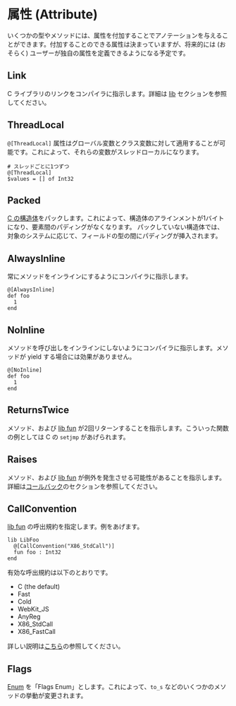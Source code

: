 # 属性 (Attribute)

いくつかの型やメソッドには、属性を付加することでアノテーションを与えることができます。付加することのできる属性は決まっていますが、将来的には (おそらく) ユーザーが独自の属性を定義できるようになる予定です。

## Link

C ライブラリのリンクをコンパイラに指示します。詳細は [lib](c_bindings/lib.html) セクションを参照してください。

## ThreadLocal

`@[ThreadLocal]` 属性はグローバル変数とクラス変数に対して適用することが可能です。これによって、それらの変数がスレッドローカルになります。

```crystal
# スレッドごとに1つずつ
@[ThreadLocal]
$values = [] of Int32
```

## Packed

[C の構造体](c_bindings/struct.html)をパックします。これによって、構造体のアラインメントが1バイトになり、要素間のパディングがなくなります。 パックしていない構造体では、対象のシステムに応じて、フィールドの型の間にパディングが挿入されます。

## AlwaysInline

常にメソッドをインラインにするようにコンパイラに指示します。

```crystal
@[AlwaysInline]
def foo
  1
end
```

## NoInline

メソッドを呼び出しをインラインにしないようにコンパイラに指示します。メソッドが yield する場合には効果がありません。

```crystal
@[NoInline]
def foo
  1
end
```

## ReturnsTwice

メソッド、および [lib fun](c_bindings/fun.html) が2回リターンすることを指示します。こういった関数の例としては C の `setjmp` があげられます。

## Raises

メソッド、および [lib fun](c_bindings/fun.html) が例外を発生させる可能性があることを指示します。詳細は[コールバック](c_bindings/callbacks.html)のセクションを参照してください。

## CallConvention

[lib fun](c_bindings/fun.html) の呼出規約を指定します。例をあげます。

```crystal
lib LibFoo
  @[CallConvention("X86_StdCall")]
  fun foo : Int32
end
```

有効な呼出規約は以下のとおりです。

* C (the default)
* Fast
* Cold
* WebKit_JS
* AnyReg
* X86_StdCall
* X86_FastCall

詳しい説明は[こちら](http://llvm.org/docs/LangRef.html#calling-conventions)の参照してください。

## Flags

[Enum](enum.html) を「Flags Enum」とします。これによって、`to_s` などのいくつかのメソッドの挙動が変更されます。
